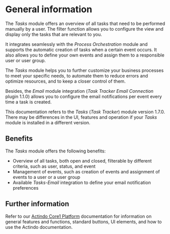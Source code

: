 # General information

The *Tasks* module offers an overview of all tasks that need to be performed manually by a user. The filter function allows you to configure the view and display only the tasks that are relevant to you. 

It integrates seamlessly with the *Process Orchestration* module and supports the automatic creation of tasks when a certain event occurs. It also allows you to define your own events and assign them to a responsible user or user group.

[comment]: <> (Sebi: Werden Report Tasks in Workflows auch hier aufgelistet oder nur diejenige, die "automatisch" erstellt werden?)

The *Tasks* module helps you to further customize your business processes to meet your specific needs, to automate them to reduce errors and optimize resources, and to keep a closer control of them.  

Besides, the *Email* module integration (*Task Tracker Email Connection* plugin 1.1.0) allows you to configure the email notifications per event every time a task is created.

This documentation refers to the *Tasks* (*Task Tracker*) module version 1.7.0. There may be differences in the UI, features and operation if your *Tasks* module is installed in a different version.

## Benefits

The *Tasks* module offers the following benefits:

- Overview of all tasks, both open and closed, filterable by different criteria, such as user, status, and event
- Management of events, such as creation of events and assignment of events to a user or a user group
- Available *Tasks-Email* integration to define your email notification preferences


## Further information

Refer to our [Actindo Core1 Platform](../../Core1Platform/BasicPhilosophy/01_General.md) documentation for information on general features and functions, standard buttons, UI elements, and how to use the Actindo documentation.